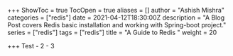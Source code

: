 +++
ShowToc = true
TocOpen = true
aliases = []
author = "Ashish Mishra"
categories = ["redis"]
date = 2021-04-12T18:30:00Z
description = "A Blog Post covers Redis basic installation and working with Spring-boot project."
series = ["redis"]
tags = ["redis"]
title = "A Guide to Redis "
weight = 20

+++
Test - 2 - 3